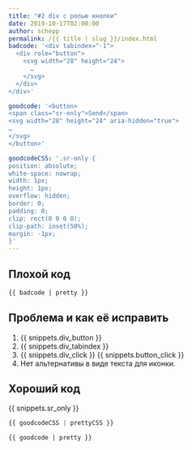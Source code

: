 ```yaml
---
title: "#2 div с ролью кнопки"
date: 2019-10-17T02:00:00
author: schepp
permalink: /{{ title | slug }}/index.html
badcode: '<div tabindex="-1">
  <div role="button">
    <svg width="28" height="24">
      …
    </svg>
  </div>
</div>'

goodcode: '<button>
<span class="sr-only">Send</span>
<svg width="28" height="24" aria-hidden="true">
…
</svg>
</button>'

goodcodeCSS: '.sr-only {
position: absolute;
white-space: nowrap;
width: 1px;
height: 1px;
overflow: hidden;
border: 0;
padding: 0;
clip: rect(0 0 0 0);
clip-path: inset(50%);
margin: -1px;
}'
---
```


<div class="section bad">

## Плохой код

```html
{{ badcode | pretty }}
```
</div>

<div class="section" id="issues">

## Проблема и как её исправить

1. {{ snippets.div_button }}
1. {{ snippets.div_tabindex }}
1. {{ snippets.div_click }} {{ snippets.button_click }}
1. Нет альтернативы в виде текста для иконки.
</div>

<div class="section">

## Хороший код

{{ snippets.sr_only }}

```css
{{ goodcodeCSS | prettyCSS }}
```

```html
{{ goodcode | pretty }}
```
</div>

